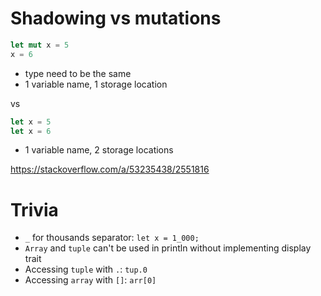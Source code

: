 # Shadowing vs mutations

```rust
let mut x = 5
x = 6
```

- type need to be the same
- 1 variable name, 1 storage location

vs

```rust
let x = 5
let x = 6
```

- 1 variable name, 2 storage locations

https://stackoverflow.com/a/53235438/2551816

# Trivia

- `_` for thousands separator: `let x = 1_000;`
- `Array` and `tuple` can't be used in println without implementing display trait
- Accessing `tuple` with `.`: `tup.0`
- Accessing `array` with `[]`: `arr[0]`
